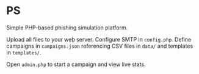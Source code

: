 # PS

Simple PHP-based phishing simulation platform.

Upload all files to your web server. Configure SMTP in `config.php`.
Define campaigns in `campaigns.json` referencing CSV files in `data/` and
templates in `templates/`.

Open `admin.php` to start a campaign and view live stats.

